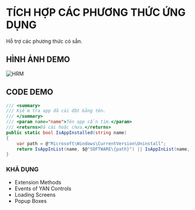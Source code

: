 # TÍCH HỢP CÁC PHƯƠNG THỨC ỨNG DỤNG
Hỗ trợ các phương thức có sẵn.
## HÌNH ẢNH DEMO
![HRM](https://media-exp1.licdn.com/dms/image/C4D22AQHNxMO1Xuk_zQ/feedshare-shrink_800/0/1652834008818?e=1661990400&v=beta&t=2Vd4ipXStUVHWWyhgO22MN2Z-bf5c7muojlx1Zkx1Bk)
## CODE DEMO
```c#
/// <summary>
/// Kiểm tra app đã cài đặt bằng tên.
/// </summary>
/// <param name="name">Tên app cần tìm.</param>
/// <returns>Đã cài hoặc chưa.</returns>
public static bool IsAppInstalled(string name)
{
    var path = @"Microsoft\Windows\CurrentVersion\Uninstall";
    return IsAppInList(name, $@"SOFTWARE\{path}") || IsAppInList(name, $@"SOFTWARE\Wow6432Node\{path}");
}
```
### KHẢ DỤNG
- Extension Methods
- Events of YAN Controls
- Loading Screens
- Popup Boxes
